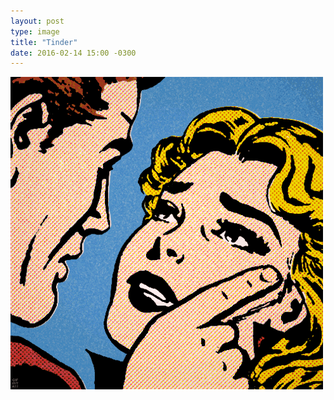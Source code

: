 ```yaml
---
layout: post
type: image
title: "Tinder"
date: 2016-02-14 15:00 -0300
---
```

![Tinder](/assets/2016/gif-tinder-comics.gif)
